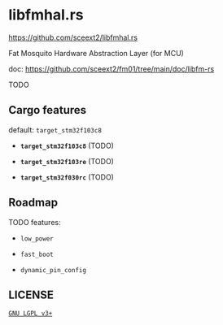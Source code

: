 # libfmhal.rs
<https://github.com/sceext2/libfmhal.rs>

Fat Mosquito Hardware Abstraction Layer (for MCU)

doc: <https://github.com/sceext2/fm01/tree/main/doc/libfm-rs>

TODO


## Cargo features

default: `target_stm32f103c8`

+ **`target_stm32f103c8`** (TODO)

+ **`target_stm32f103re`** (TODO)

+ **`target_stm32f030rc`** (TODO)


## Roadmap

TODO features:

+ `low_power`

+ `fast_boot`

+ `dynamic_pin_config`


## LICENSE

[`GNU LGPL v3+`](https://www.gnu.org/licenses/lgpl-3.0.en.html)
